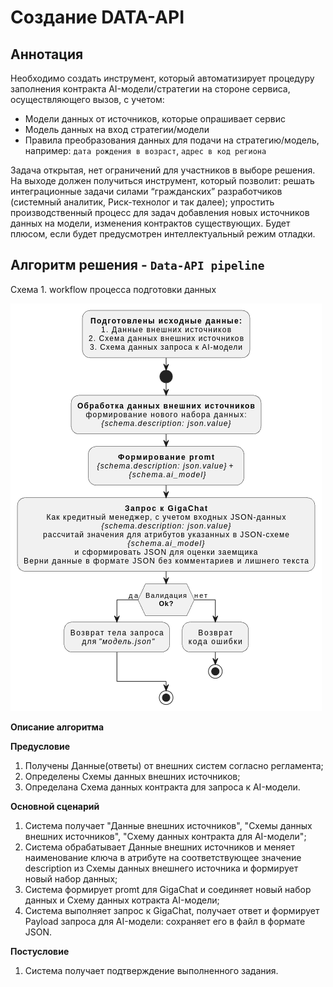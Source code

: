 # Создание DATA-API
## Аннотация

Необходимо создать инструмент, который автоматизирует процедуру заполнения контракта AI-модели/стратегии на стороне сервиса, осуществляющего вызов, с учетом:

* Модели данных от источников, которые опрашивает сервис
* Модель данных на вход стратегии/модели
* Правила преобразования данных для подачи на стратегию/модель, например: `дата рождения в возраст`, `адрес в код региона`


Задача открытая, нет ограничений для участников в выборе решения. На выходе должен получиться инструмент, который позволит:
решать интеграционные задачи силами “гражданских” разработчиков (системный аналитик, Риск-технолог и так далее);
упростить производственный процесс для задач добавления новых источников данных на модели, изменения контрактов существующих.
Будет плюсом, если будет предусмотрен интеллектуальный режим отладки.


## Алгоритм решения - `Data-API pipeline`

Схема 1. workflow процесса подготовки данных


![1733767027671](./assets/img/data-api-fabrica-v2.png)

**Описание алгоритма**

**Предусловие**
1. Получены Данные(ответы) от внешних систем согласно регламента;
2. Определены Схемы данных внешних источников;
3. Определана Схема данных контракта для запроса к AI-модели.

**Основной сценарий**
1. Система получает "Данные внешних источников", "Схемы данных внешних источников", "Схему данных контракта для AI-модели";
2. Система обрабатывает Данные внешних источников и меняет наименование ключа в атрибуте на соответствующее значение description из Схемы данных внешнего источника и формирует новый набор данных;
3. Система формирует promt для GigaChat и соединяет новый набор данных и Схему данных котракта AI-модели;
4. Система выполняет запрос к GigaChat, получает ответ и формирует Payload запроса для AI-модели: сохраняет его в файл в формате JSON.

**Постусловие**
1. Система получает подтверждение выполненного задания.

